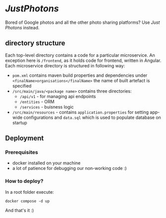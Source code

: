 # *JustPhotons*

Bored of Google photos and all the other photo sharing platforms? 
Use *Just Photons* instead.

## directory structure
Each top-level directory contains a code for a particular microservice. An exception here is `/frontend`, as it holds code for frontend, written in Angular.
Each microservice directory is structured in following way:
- `pom.xml` contains maven build properties and dependencies under `<finalName>organisations</finalName>` the name of built artefact is specified
- `/src/main/java/<package name>` contains three directories:
    - `/api/v1` - for managing api endpoints
    - `/entities` - ORM
    - `/services` - buisness logic
- `/src/main/resources` - contains `application.properties` for setting app-wide configurations and `data.sql` which is used to populate database on startup

## Deployment

### Prerequisites

- docker installed on your machine
- a lot of patience for debugging our non-working code :)

### How to deploy?

In a root folder execute:
```
docker compose -d up
```

And that's it :)